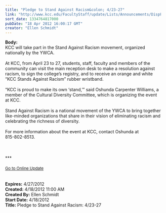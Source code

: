 ```yaml
---
title: "Pledge to Stand Against Racism&colon; 4/23-27"
link: "http://www.kcc.edu/FacultyStaff/update/Lists/Announcements/DispForm.aspx?ID=668"
sort_date: 1334764817000
pubDate: "18 Apr 2012 16:00:17 GMT"
creator: "Ellen Schmidt"
---
```


<div><b>Body:</b> <div class="ExternalClass72E8C7494B3445E7ABD7E6CF41138BF1">
<div>KCC will take part in the Stand Against Racism movement, organized nationally by the YWCA.</div>
<div> </div>
<div>At KCC, from April 23 to 27, students, staff, faculty and members of the community can visit the main reception desk to make a resolution against racism, to sign the college’s registry, and to receive an orange and white “KCC Stands Against Racism” rubber wristband.</div>
<div> </div>
<div>“KCC is proud to make its own ‘stand,’” said Oshunda Carpenter Williams, a member of the Cultural Diversity Committee, which is organizing the event at KCC. </div>
<div> </div>
<div>Stand Against Racism is a national movement of the YWCA to bring together like-minded organizations that share in their vision of eliminating racism and celebrating the richness of diversity. </div>
<div> </div>
<div>For more information about the event at KCC, contact Oshunda at <span style="white-space:nowrap" class="baec5a81-e4d6-4674-97f3-e9220f0136c1">815-802-8513.</span></div>
<div> </div></div>
<div> </div>
<div> </div>
<div>***</div>
<div> </div>
<div>
<div><font size="2"><a href="/FacultyStaff/update/Pages/dailyupdate.aspx">Go to Online Update</a></font></div>
<div><font size="2"></font> </div>
<div> </div></div>
<div></div></div>
<div><b>Expires:</b> 4/27/2012</div>
<div><b>Created:</b> 4/18/2012 11:00 AM</div>
<div><b>Created By:</b> Ellen Schmidt</div>
<div><b>Start Date:</b> 4/18/2012</div>
<div><b>Title:</b> Pledge to Stand Against Racism: 4/23-27</div>
